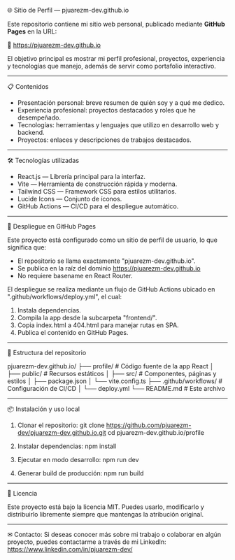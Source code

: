 🌐 Sitio de Perfil — pjuarezm-dev.github.io

Este repositorio contiene mi sitio web personal, publicado mediante **GitHub Pages** en la URL:

🔗 https://pjuarezm-dev.github.io

El objetivo principal es mostrar mi perfil profesional, proyectos, experiencia y tecnologías que manejo, además de servir como portafolio interactivo.

---

📋 Contenidos

- Presentación personal: breve resumen de quién soy y a qué me dedico.
- Experiencia profesional: proyectos destacados y roles que he desempeñado.
- Tecnologías: herramientas y lenguajes que utilizo en desarrollo web y backend.
- Proyectos: enlaces y descripciones de trabajos destacados.

---

🛠️ Tecnologías utilizadas

- React.js — Librería principal para la interfaz.
- Vite — Herramienta de construcción rápida y moderna.
- Tailwind CSS — Framework CSS para estilos utilitarios.
- Lucide Icons — Conjunto de íconos.
- GitHub Actions — CI/CD para el despliegue automático.

---

🚀 Despliegue en GitHub Pages

Este proyecto está configurado como un sitio de perfil de usuario, lo que significa que:

- El repositorio se llama exactamente "pjuarezm-dev.github.io".
- Se publica en la raíz del dominio https://pjuarezm-dev.github.io
- No requiere basename en React Router.

El despliegue se realiza mediante un flujo de GitHub Actions ubicado en ".github/workflows/deploy.yml", el cual:

1. Instala dependencias.
2. Compila la app desde la subcarpeta "frontend/".
3. Copia index.html a 404.html para manejar rutas en SPA.
4. Publica el contenido en GitHub Pages.

---

📂 Estructura del repositorio

pjuarezm-dev.github.io/
├── profile/ # Código fuente de la app React
│ ├── public/ # Recursos estáticos
│ ├── src/ # Componentes, páginas y estilos
│ ├── package.json
│ └── vite.config.ts
├── .github/workflows/ # Configuración de CI/CD
│ └── deploy.yml
└── README.md # Este archivo

---

📦 Instalación y uso local

1. Clonar el repositorio:
   git clone https://github.com/pjuarezm-dev/pjuarezm-dev.github.io.git
   cd pjuarezm-dev.github.io/profile

2. Instalar dependencias:
   npm install

3. Ejecutar en modo desarrollo:
   npm run dev

4. Generar build de producción:
   npm run build

---

📄 Licencia

Este proyecto está bajo la licencia MIT. Puedes usarlo, modificarlo y distribuirlo libremente siempre que mantengas la atribución original.

---

✉ Contacto:
Si deseas conocer más sobre mi trabajo o colaborar en algún proyecto, puedes contactarme a través de mi LinkedIn:
https://www.linkedin.com/in/pjuarezm-dev/
